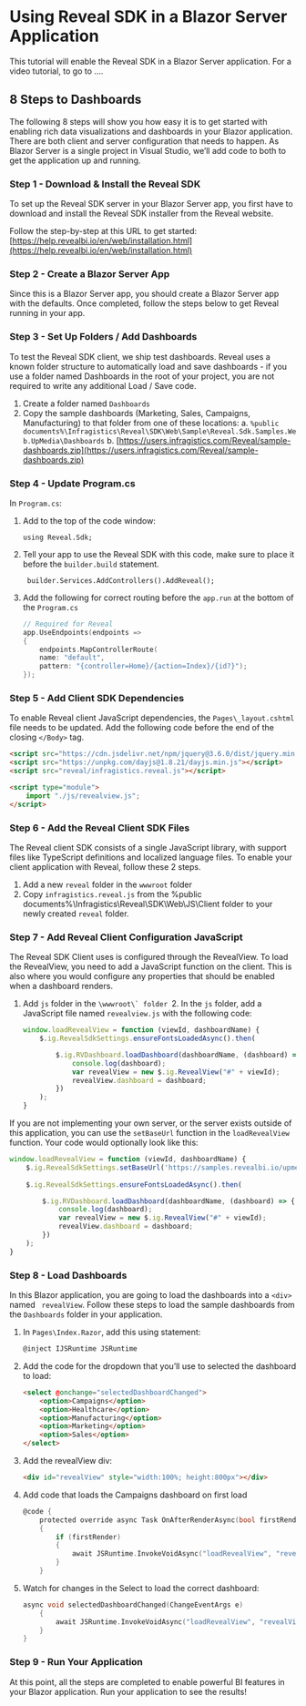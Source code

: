 # Using Reveal SDK in a Blazor Server Application
This tutorial will enable the Reveal SDK in a Blazor Server application.  For a video tutorial, to go to ….
## 8 Steps to Dashboards
The following 8 steps will show you how easy it is to get started with enabling rich data visualizations and dashboards in your Blazor application. There are both client and server configuration that needs to happen.  As Blazor Server is a single project in Visual Studio, we’ll add code to both to get the application up and running.

### Step 1 - Download & Install the Reveal SDK
To set up the Reveal SDK server in your Blazor Server app, you first have to download and install the Reveal SDK installer from the Reveal website.

Follow the step-by-step at this URL to get started: [https://help.revealbi.io/en/web/installation.html](https://help.revealbi.io/en/web/installation.html)

### Step 2 - Create a Blazor Server App
Since this is a Blazor Server app, you should create a Blazor Server app with the defaults.  Once completed, follow the steps below to get Reveal running in your app.

### Step 3 - Set Up Folders / Add Dashboards
To test the Reveal SDK client, we ship test dashboards.  Reveal uses a known folder structure to automatically load and save dashboards - if you use a folder named Dashboards in the root of your project, you are not required to write any additional Load / Save code.

1. Create a folder named `Dashboards`
2. Copy the sample dashboards (Marketing, Sales, Campaigns, Manufacturing) to that folder from one of these locations:
	a.    `%public documents%\Infragistics\Reveal\SDK\Web\Sample\Reveal.Sdk.Samples.Web.UpMedia\Dashboards`
	b. [https://users.infragistics.com/Reveal/sample-dashboards.zip](https://users.infragistics.com/Reveal/sample-dashboards.zip)

### Step 4 - Update Program.cs
In `Program.cs`:
1. Add to the top of the code window:
	```
	using Reveal.Sdk;
	```
3. Tell your app to use the Reveal SDK with this code, make sure to place it before the `builder.build` statement.
	```
	 builder.Services.AddControllers().AddReveal();
	```
5. Add the following for correct routing before the `app.run` at the bottom of the `Program.cs`
	```c
	// Required for Reveal
	app.UseEndpoints(endpoints =>
	{
	    endpoints.MapControllerRoute(
	    name: "default",
	    pattern: "{controller=Home}/{action=Index}/{id?}");
	});
	```

### Step 5 - Add Client SDK Dependencies
To enable Reveal client JavaScript dependencies, the `Pages\_layout.cshtml` file needs to be updated. Add the following code before the end of the closing `</Body>` tag.

```html
<script src="https://cdn.jsdelivr.net/npm/jquery@3.6.0/dist/jquery.min.js"></script>
<script src="https://unpkg.com/dayjs@1.8.21/dayjs.min.js"></script>
<script src="reveal/infragistics.reveal.js"></script>

<script type="module">
    import "./js/revealview.js";
</script> 
```

### Step 6 - Add the Reveal Client SDK Files
The Reveal client SDK consists of a single JavaScript library, with support files like TypeScript definitions and localized language files.  To enable your client application with Reveal, follow these 2 steps.

1. Add a new `reveal` folder in the `wwwroot` folder
2. Copy  `infragistics.reveal.js` from the %public documents%\Infragistics\Reveal\SDK\Web\JS\Client folder  to your newly created `reveal` folder.
### Step 7 - Add Reveal Client Configuration JavaScript 
The Reveal SDK Client uses is configured through the RevealView.  To load the RevealView, you need to add a JavaScript function on the client.  This is also where you would configure any properties that should be enabled when a dashboard renders.

1. Add `js` folder in the ``\wwwroot\` folder
	``2. In the `js` folder, add a JavaScript file named `revealview.js` with the following code:
	```js
	window.loadRevealView = function (viewId, dashboardName) {
	    $.ig.RevealSdkSettings.ensureFontsLoadedAsync().then(

	        $.ig.RVDashboard.loadDashboard(dashboardName, (dashboard) => {
	            console.log(dashboard);
	            var revealView = new $.ig.RevealView("#" + viewId);
	            revealView.dashboard = dashboard;
	        })
	    );
	}
	```

If you are not implementing your own server, or the server exists outside of this application, you can use the `setBaseUrl` function in the `loadRevealView` function. Your code would optionally look like this:

```js
window.loadRevealView = function (viewId, dashboardName) {
	$.ig.RevealSdkSettings.setBaseUrl('https://samples.revealbi.io/upmedia-backend/reveal-api/');    
	
	$.ig.RevealSdkSettings.ensureFontsLoadedAsync().then(

        $.ig.RVDashboard.loadDashboard(dashboardName, (dashboard) => {
            console.log(dashboard);
            var revealView = new $.ig.RevealView("#" + viewId);
            revealView.dashboard = dashboard;
        })
    );
}
```

### Step 8 - Load Dashboards 
In this Blazor application, you are going to load the dashboards into a `<div>` named ` revealView`.  Follow these steps to load the sample dashboards from the `Dashboards` folder in your application.

1. In `Pages\Index.Razor`, add this using statement:

	```html
	@inject IJSRuntime JSRuntime
	```

2. Add the code for the dropdown that you’ll use to selected the dashboard to load:
	```html
	<select @onchange="selectedDashboardChanged">
	    <option>Campaigns</option>
	    <option>Healthcare</option>
	    <option>Manufacturing</option>
	    <option>Marketing</option>
	    <option>Sales</option>
	</select>
	```

3. Add the revealView div:
	```html
	<div id="revealView" style="width:100%; height:800px"></div>
	```

4. Add code that loads the Campaigns dashboard on first load
	```c
	@code {
	    protected override async Task OnAfterRenderAsync(bool firstRender)
	    {
	        if (firstRender)
	        {
	            await JSRuntime.InvokeVoidAsync("loadRevealView", "revealView", "Campaigns");
	        }
	    }
	```

5. Watch for changes in the Select to load the correct dashboard:
	```c
	async void selectedDashboardChanged(ChangeEventArgs e)
	    {
	        await JSRuntime.InvokeVoidAsync("loadRevealView", "revealView", e.Value!.ToString());
	    }
	}
	```

### Step 9 - Run Your Application 
At this point, all the steps are completed to enable powerful BI features in your Blazor application.  Run your application to see the results!
